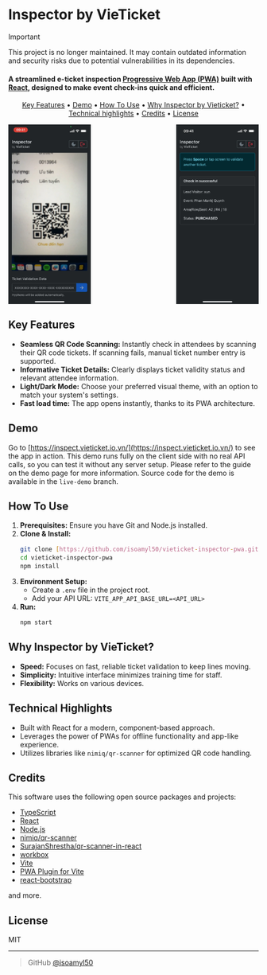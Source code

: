 # Inspector by VieTicket

> [!IMPORTANT]
> This project is no longer maintained. It may contain outdated information and security risks due to potential vulnerabilities in its dependencies.

#### A streamlined e-ticket inspection <a href="https://developer.mozilla.org/en-US/docs/Web/Progressive_web_apps" target="_blank">Progressive Web App (PWA)</a> built with <a href="https://react.dev/" target="_blank">React</a>, designed to make event check-ins quick and efficient.

<p align="center">
  <a href="#key-features">Key Features</a> •
  <a href="#demo">Demo</a> •
  <a href="#how-to-use">How To Use</a> •
  <a href="#why-inspector-by-vieticket">Why Inspector by Vieticket?</a> •
  <a href="#technical-highlights">Technical highlights</a> •
  <a href="#credits">Credits</a> •
  <a href="#license">License</a>
</p>

<div style="display: flex; flex-wrap: wrap; justify-content: space-between;">
  <img src="public/screenshots/narrow/2.webp" alt="Scan to check-in screenshot" style="width: 33%; max-width: 100%;">
  <img src="public/screenshots/narrow/3.webp" alt="Ticket details screenshot" style="width: 33%; max-width: 100%;">
</div>

## Key Features

* **Seamless QR Code Scanning:** Instantly check in attendees by scanning their QR code tickets. If scanning fails, manual ticket number entry is supported.
* **Informative Ticket Details:**  Clearly displays ticket validity status and relevant attendee information.
* **Light/Dark Mode:**  Choose your preferred visual theme, with an option to match your system's settings.
* **Fast load time:**  The app opens instantly, thanks to its PWA architecture.

## Demo

Go to [https://inspect.vieticket.io.vn/](https://inspect.vieticket.io.vn/) to see the app in action. This demo runs fully on the client side with no real API calls, so you can test it without any server setup. Please refer to the guide on the demo page for more information. Source code for the demo is available in the `live-demo` branch.

## How To Use

1. **Prerequisites:** Ensure you have Git and Node.js installed.
2. **Clone & Install:**
   ```bash
   git clone [https://github.com/isoamyl50/vieticket-inspector-pwa.git](https://github.com/isoamyl50/vieticket-inspector-pwa.git)
   cd vieticket-inspector-pwa
   npm install
   ```
3. **Environment Setup:**
   - Create a `.env` file in the project root.
   - Add your API URL: `VITE_APP_API_BASE_URL=<API_URL>`
4. **Run:**
   ```bash
   npm start
   ```

## Why Inspector by VieTicket?

* **Speed:**  Focuses on fast, reliable ticket validation to keep lines moving.
* **Simplicity:** Intuitive interface minimizes training time for staff.
* **Flexibility:** Works on various devices.

## Technical Highlights

* Built with React for a modern, component-based approach.
* Leverages the power of PWAs for offline functionality and app-like experience.
* Utilizes libraries like `nimiq/qr-scanner` for optimized QR code handling.

## Credits

This software uses the following open source packages and projects:

- [TypeScript](https://www.typescriptlang.org/)
- [React](https://react.dev/)
- [Node.js](https://nodejs.org/)
- [nimiq/qr-scanner](https://github.com/nimiq/qr-scanner)
- [SurajanShrestha/qr-scanner-in-react](https://github.com/SurajanShrestha/qr-scanner-in-react)
- [workbox](https://developers.google.com/web/tools/workbox)
- [Vite](https://vitejs.dev/)
- [PWA Plugin for Vite](https://vite-pwa-org.netlify.app/)
- [react-bootstrap](https://react-bootstrap.netlify.app/)

and more.

## License

MIT

---

> GitHub [@isoamyl50](https://github.com/isoamyl50)
